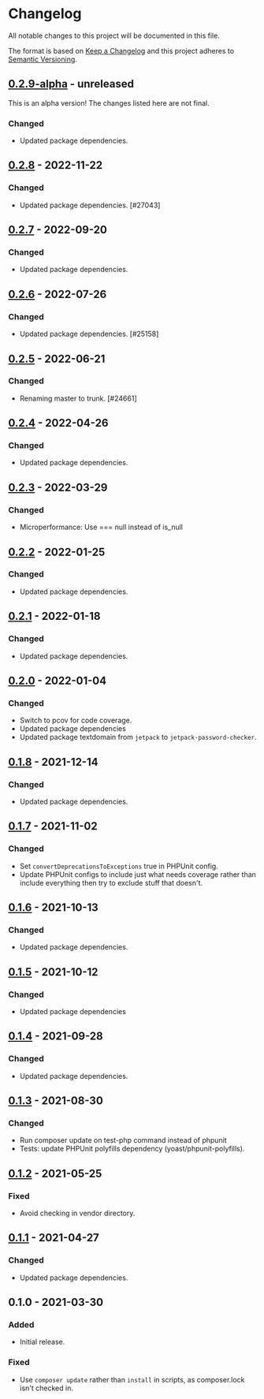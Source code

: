 # Changelog

All notable changes to this project will be documented in this file.

The format is based on [Keep a Changelog](https://keepachangelog.com/en/1.0.0/)
and this project adheres to [Semantic Versioning](https://semver.org/spec/v2.0.0.html).

## [0.2.9-alpha] - unreleased

This is an alpha version! The changes listed here are not final.

### Changed
- Updated package dependencies.

## [0.2.8] - 2022-11-22
### Changed
- Updated package dependencies. [#27043]

## [0.2.7] - 2022-09-20
### Changed
- Updated package dependencies.

## [0.2.6] - 2022-07-26
### Changed
- Updated package dependencies. [#25158]

## [0.2.5] - 2022-06-21
### Changed
- Renaming master to trunk. [#24661]

## [0.2.4] - 2022-04-26
### Changed
- Updated package dependencies.

## [0.2.3] - 2022-03-29
### Changed
- Microperformance: Use === null instead of is_null

## [0.2.2] - 2022-01-25
### Changed
- Updated package dependencies.

## [0.2.1] - 2022-01-18
### Changed
- Updated package dependencies.

## [0.2.0] - 2022-01-04
### Changed
- Switch to pcov for code coverage.
- Updated package dependencies
- Updated package textdomain from `jetpack` to `jetpack-password-checker`.

## [0.1.8] - 2021-12-14
### Changed
- Updated package dependencies.

## [0.1.7] - 2021-11-02
### Changed
- Set `convertDeprecationsToExceptions` true in PHPUnit config.
- Update PHPUnit configs to include just what needs coverage rather than include everything then try to exclude stuff that doesn't.

## [0.1.6] - 2021-10-13
### Changed
- Updated package dependencies.

## [0.1.5] - 2021-10-12
### Changed
- Updated package dependencies

## [0.1.4] - 2021-09-28
### Changed
- Updated package dependencies.

## [0.1.3] - 2021-08-30
### Changed
- Run composer update on test-php command instead of phpunit
- Tests: update PHPUnit polyfills dependency (yoast/phpunit-polyfills).

## [0.1.2] - 2021-05-25
### Fixed
- Avoid checking in vendor directory.

## [0.1.1] - 2021-04-27
### Changed
- Updated package dependencies.

## 0.1.0 - 2021-03-30
### Added
- Initial release.

### Fixed
- Use `composer update` rather than `install` in scripts, as composer.lock isn't checked in.

[0.2.9-alpha]: https://github.com/Automattic/jetpack-password-checker/compare/v0.2.8...v0.2.9-alpha
[0.2.8]: https://github.com/Automattic/jetpack-password-checker/compare/v0.2.7...v0.2.8
[0.2.7]: https://github.com/Automattic/jetpack-password-checker/compare/v0.2.6...v0.2.7
[0.2.6]: https://github.com/Automattic/jetpack-password-checker/compare/v0.2.5...v0.2.6
[0.2.5]: https://github.com/Automattic/jetpack-password-checker/compare/v0.2.4...v0.2.5
[0.2.4]: https://github.com/Automattic/jetpack-password-checker/compare/v0.2.3...v0.2.4
[0.2.3]: https://github.com/Automattic/jetpack-password-checker/compare/v0.2.2...v0.2.3
[0.2.2]: https://github.com/Automattic/jetpack-password-checker/compare/v0.2.1...v0.2.2
[0.2.1]: https://github.com/Automattic/jetpack-password-checker/compare/v0.2.0...v0.2.1
[0.2.0]: https://github.com/Automattic/jetpack-password-checker/compare/v0.1.8...v0.2.0
[0.1.8]: https://github.com/Automattic/jetpack-password-checker/compare/v0.1.7...v0.1.8
[0.1.7]: https://github.com/Automattic/jetpack-password-checker/compare/v0.1.6...v0.1.7
[0.1.6]: https://github.com/Automattic/jetpack-password-checker/compare/v0.1.5...v0.1.6
[0.1.5]: https://github.com/Automattic/jetpack-password-checker/compare/v0.1.4...v0.1.5
[0.1.4]: https://github.com/Automattic/jetpack-password-checker/compare/v0.1.3...v0.1.4
[0.1.3]: https://github.com/Automattic/jetpack-password-checker/compare/v0.1.2...v0.1.3
[0.1.2]: https://github.com/Automattic/jetpack-password-checker/compare/v0.1.1...v0.1.2
[0.1.1]: https://github.com/Automattic/jetpack-password-checker/compare/v0.1.0...v0.1.1
